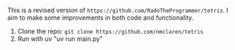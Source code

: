 This is a revised version of `https://github.com/RadoTheProgrammer/tetris`. I aim to make some improvements in both code and functionality.

1. Clone the repo: `git clone https://github.com/nmclaren/tetris`
2. Run with uv "uv run main.py"
